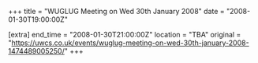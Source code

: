 +++
title = "WUGLUG Meeting on Wed 30th January 2008"
date = "2008-01-30T19:00:00Z"

[extra]
end_time = "2008-01-30T21:00:00Z"
location = "TBA"
original = "https://uwcs.co.uk/events/wuglug-meeting-on-wed-30th-january-2008-1474489005250/"
+++



